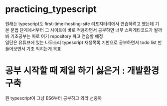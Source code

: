 # practicing_typescript

원래는 typescript도 first-time-hosting-site 리포지터리에서 연습하려고 했는데 기본 문법 단계에서부터 그 사이트에 바로 적용하면서 공부하면 너무 스파게티코드가 될까봐 기초공부는 따로 여기 repository 파고 연습할 예정
<br/>일단은 유튜브에 있는 나무소리 typescript 재생목록 기반으로 공부하면서 todo list 만들어보면서 기초 익히는게 목표
<h1>공부 시작할 때 제일 하기 싫은거 : 개발환경 구축</h1>
<p>
    뭔 typescript여 그냥 ES6부터 공부하고 와라 선웅아<br>
</p>